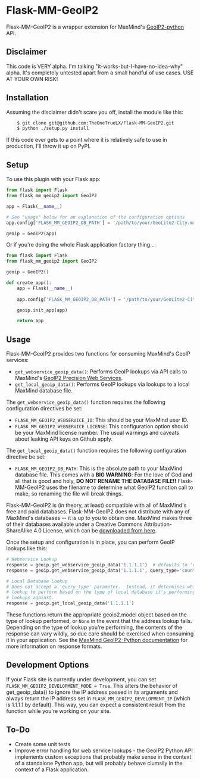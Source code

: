Flask-MM-GeoIP2
===============
Flask-MM-GeoIP2 is a wrapper extension for MaxMind's [GeoIP2-python](https://github.com/maxmind/GeoIP2-python/) API.

Disclaimer
----------
This code is VERY alpha.  I'm talking "it-works-but-I-have-no-idea-why" alpha.  It's completely untested apart from a small handful of use cases.  USE AT YOUR OWN RISK!

Installation
------------
Assuming the disclaimer didn't scare you off, install the module like this:

```bash
    $ git clone git@github.com:TheOneTrueLX/Flask-MM-GeoIP2.git
    $ python ./setup.py install
```

If this code ever gets to a point where it is relatively safe to use in production, I'll throw it up on PyPI.

Setup
-----
To use this plugin with your Flask app:

```python
from flask import Flask
from flask_mm_geoip2 import GeoIP2

app = Flask(__name__)

# See "usage" below for an explanation of the configuration options
app.config['FLASK_MM_GEOIP2_DB_PATH'] = '/path/to/your/GeoLite2-City.mmdb'

geoip = GeoIP2(app)
```
Or if you're doing the whole Flask application factory thing...
```python
from flask import Flask
from flask_mm_geoip2 import GeoIP2

geoip = GeoIP2()

def create_app():
    app = Flask(__name__)
    
    app.config['FLASK_MM_GEOIP2_DB_PATH'] = '/path/to/your/GeoLite2-City.mmdb'

    geoip.init_app(app)

    return app
```

Usage
-----
Flask-MM-GeoIP2 provides two functions for consuming MaxMind's GeoIP services:
* `get_webservice_geoip_data()`: Performs GeoIP lookups via API calls to MaxMind's [GeoIP2 Precision Web Services](https://dev.maxmind.com/geoip/geoip2/web-services/).
* `get_local_geoip_data()`: Performs GeoIP lookups via lookups to a local MaxMind database file.

The `get_webservice_geoip_data()` function requires the following configuration directives be set:
* `FLASK_MM_GEOIP2_WEBSERVICE_ID`: This should be your MaxMind user ID.
* `FLASK_MM_GEOIP2_WEBSERVICE_LICENSE`: This configuration option should be your MaxMind license number.
The usual warnings and caveats about leaking API keys on Github apply.

The `get_local_geoip_data()` function requires the following configuration directive be set:
* `FLASK_MM_GEOIP2_DB_PATH`: This is the absolute path to your MaxMind database file.  This comes with a **BIG WARNING**: For the love of God and all that is good and holy, **DO NOT RENAME THE DATABASE FILE!!** Flask-MM-GeoIP2 uses the filename to determine what GeoIP2 function call to make, so renaming the file will break things.

Flask-MM-GeoIP2 is (in theory, at least) compatible with all of MaxMind's free and paid databases.  Flask-MM-GeoIP2 does not distribute with any of MaxMind's databases -- it is up to you to obtain one.  MaxMind makes three of their databases available under a Creative Commons Attribution-ShareAlike 4.0 License, which can be [downloaded from here](https://dev.maxmind.com/geoip/geoip2/geolite2/).

Once the setup and configuration is in place, you can perform GeoIP lookups like this:

```python
# Webservice Lookup
response = geoip.get_webservice_geoip_data('1.1.1.1')  # defaults to 'city' lookups
response = geoip.get_webservice_geoip_data('1.1.1.1', query_type='country')

# Local Database Lookup
# Does not accept a 'query_type' parameter.  Instead, it determines which style of
# lookup to perform based on the type of local database it's performing its
# lookups against.
response = geoip.get_local_geoip_data('1.1.1.1')
```

These functions return the appropriate geoip2.model object based on the type of lookup performed, or `None` in the event that the address lookup fails.  Depending on the type of lookup you're performing, the contents of the response can vary wildly, so due care should be exercised when consuming it in your application.  See the [MaxMind GeoIP2-Python documentation](https://github.com/maxmind/GeoIP2-python) for more information on response formats.

Development Options
-------------------
If your Flask site is currently under development, you can set `FLASK_MM_GEOIP2_DEVELOPMENT_MODE = True`.  This alters the behavior of get_geoip_data() to ignore the IP address passed in its arguments and always return the IP address set in `FLASK_MM_GEOIP2_DEVELOPMENT_IP` (which is 1.1.1.1 by default).  This way, you can expect a consistent result from the function while you're working on your site.

To-Do
-----
* Create some unit tests
* Improve error handling for web service lookups - the GeoIP2 Python API implements custom exceptions that probably make sense in the context of a standalone Python app, but will probably behave clumsily in the context of a Flask application.

